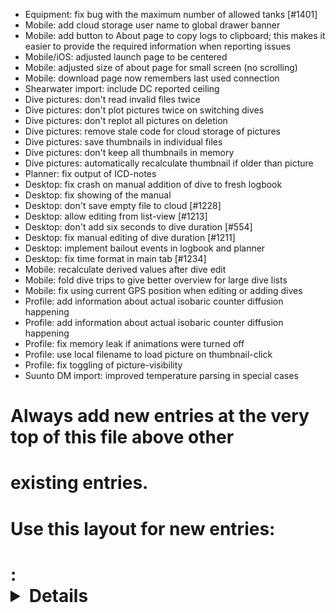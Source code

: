 - Equipment: fix bug with the maximum number of allowed tanks [#1401]
- Mobile: add cloud storage user name to global drawer banner
- Mobile: add button to About page to copy logs to clipboard; this makes it
  easier to provide the required information when reporting issues
- Mobile/iOS: adjusted launch page to be centered
- Mobile: adjusted size of about page for small screen (no scrolling)
- Mobile: download page now remembers last used connection
- Shearwater import: include DC reported ceiling
- Dive pictures: don't read invalid files twice
- Dive pictures: don't plot pictures twice on switching dives
- Dive pictures: don't replot all pictures on deletion
- Dive pictures: remove stale code for cloud storage of pictures
- Dive pictures: save thumbnails in individual files
- Dive pictures: don't keep all thumbnails in memory
- Dive pictures: automatically recalculate thumbnail if older than picture
- Planner: fix output of ICD-notes
- Desktop: fix crash on manual addition of dive to fresh logbook
- Desktop: fix showing of the manual
- Desktop: don't save empty file to cloud [#1228]
- Desktop: allow editing from list-view [#1213]
- Desktop: don't add six seconds to dive duration [#554]
- Desktop: fix manual editing of dive duration [#1211]
- Desktop: implement bailout events in logbook and planner
- Desktop: fix time format in main tab [#1234]
- Mobile: recalculate derived values after dive edit
- Mobile: fold dive trips to give better overview for large dive lists
- Mobile: fix using current GPS position when editing or adding dives
- Profile: add information about actual isobaric counter diffusion happening
- Profile: add information about actual isobaric counter diffusion happening
- Profile: fix memory leak if animations were turned off
- Profile: use local filename to load picture on thumbnail-click
- Profile: fix toggling of picture-visibility
- Suunto DM import: improved temperature parsing in special cases
# Always add new entries at the very top of this file above other
# existing entries.
# Use this layout for new entries:
# <Area>: <Details about the change> [reference thread / issue]
